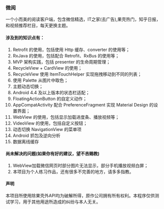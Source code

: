 ### 微阅
一个小而美的阅读客户端，包含微信精选，IT之家(去广告),果壳热门，知乎日报，和视频推荐栏目，每天更换主题。
#### 涉及到的知识点有：
1. Retrofit 的使用，包括使用 Http 缓存、converter 的使用等；
2. RxJava 的使用，包括配合 Retrofit、RxBus 的使用等；
3. MVP 架构实践，包括 presenter 的生命周期管理；
4. RecycleView + CardView 的使用；
5. RecycleView 使用 ItemTouchHelper 实现拖拽移动到不同的列表；
6. 使用 Palette 从图片中取色；
7. 主题动态切换；
8. Android 4.4 及以上版本的状态栏适配；
9. FloatingActionButton 的自定义动作；
10. AppCompatActivity 配合 PreferenceFragment 实现 Material Design 的设置界面；
11. WebView 的使用，包括显示加载进度条、播放视频等；
12. VideoView 的使用，包括自定义按钮；
13. 动态切换 NavigationView 的菜单项
14. Android 抓包及逆向分析
15. 数据离线缓存

#### 尚未解决的问题(如果你有好的建议，望不吝赐教)
1. WebView加载微信网页时部分图片无法显示，部分手机播放视频白屏；
2. 本项目为个人练习作品，还有很多不完善的地方，请多多指教。

#### 声明
本项目所使用除果壳外API均为破解所得，原作公司拥有所有权利。本程序仅供测试学习，用于其他用途所造成的纠纷与本人无关。